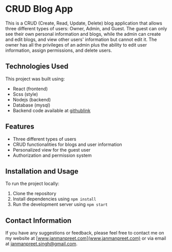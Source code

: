 # CRUD Blog App

This is a CRUD (Create, Read, Update, Delete) blog application that allows three different types of users: Owner, Admin, and Guest. The guest can only see their own personal information and blogs, while the admin can create and edit blogs, and view other users' information but cannot edit it. The owner has all the privileges of an admin plus the ability to edit user information, assign permissions, and delete users.

## Technologies Used

This project was built using:

- React (frontend)
- Scss (style)
- Nodejs (backend)
- Database (mysql)
- Backend code available at [githublink](githublink)

## Features

- Three different types of users
- CRUD functionalities for blogs and user information
- Personalized view for the guest user
- Authorization and permission system

## Installation and Usage

To run the project locally:

1. Clone the repository
2. Install dependencies using `npm install`
3. Run the development server using `npm start`

## Contact Information

If you have any suggestions or feedback, please feel free to contact me on my website at [www.janmanpreet.com](www.janmanpreet.com) or via email at janmanpreet.singh@gmail.com.
